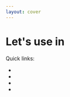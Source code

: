 ```yaml
---
layout: cover
---
```

<h1>
Let's use <ZigLogo /> in <JavaScriptLogo />
</h1>

Quick links:

- <Anchor href="https://zig-bolognajs.vercel.app/" text="https://zig-bolognajs.vercel.app/" />
- <Anchor href="https://github.com/jackdbd/zig-bolognajs" text="https://github.com/jackdbd/zig-bolognajs" />
- <Anchor href="https://raw.githubusercontent.com/jackdbd/zig-bolognajs/main/assets/zig-bolognajs.pdf" text="https://raw.githubusercontent.com/jackdbd/zig-bolognajs/main/assets/zig-bolognajs.pdf" />
- <Anchor href="https://github.com/jackdbd/zig-demos" text="https://github.com/jackdbd/zig-demos" />

<!--
In this presentation we will talk about:
1. Features that Zig has.
2. Features that Zig decides to leave out of the language, and why.
3. How to do memory management in Zig.
4. How to do error handling in Zig.
5. How to integrate Zig in existing JS projects (browser and other JS runtimes like Node.js).

Finally, we will show  few snippets of Zig code and discuss how to learn/practice this language.
-->

